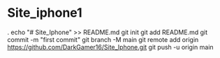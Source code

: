 # Site_iphone1
.
echo "# Site_Iphone" >> README.md
git init
git add README.md
git commit -m "first commit"
git branch -M main
git remote add origin https://github.com/DarkGamer16/Site_Iphone.git
git push -u origin main
